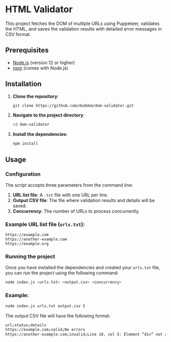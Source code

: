 # HTML Validator

This project fetches the DOM of multiple URLs using Puppeteer, validates the HTML, and saves the validation results with detailed error messages in CSV format.

## Prerequisites

- [Node.js](https://nodejs.org/) (version 12 or higher)
- [npm](https://www.npmjs.com/) (comes with Node.js)

## Installation

1. **Clone the repository**:

    ```bash
    git clone https://github.com/dudekm/dom-validator.git
    ```

2. **Navigate to the project directory**:

    ```bash
    cd dom-validator
    ```

3. **Install the dependencies**:

    ```bash
    npm install
    ```

## Usage

### Configuration

The script accepts three parameters from the command line:

1. **URL list file**: A `.txt` file with one URL per line.
2. **Output CSV file**: The file where validation results and details will be saved.
3. **Concurrency**: The number of URLs to process concurrently.

### Example URL list file (`urls.txt`):

```
https://example.com
https://another-example.com
https://example.org
```


### Running the project

Once you have installed the dependencies and created your `urls.txt` file, you can run the project using the following command:

```bash
node index.js <urls.txt> <output.csv> <concurrency>
```

### Example:

```bash
node index.js urls.txt output.csv 5
```

The output CSV file will have the following format:

```bash
url;status;details
https://example.com;valid;No errors
https://another-example.com;invalid;Line 10, col 5: Element “div” not allowed as child of element “span” (rule: "element-name")
```
